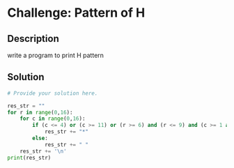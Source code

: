 # Challenge: Pattern of H

## Description

write a program to print H pattern

## Solution

```python
# Provide your solution here.

res_str = ""
for r in range(0,16):
    for c in range(0,16):
        if (c <= 4) or (c >= 11) or (r >= 6) and (r <= 9) and (c >= 1 and c ):
            res_str += "*"
        else:
            res_str += " "
    res_str += '\n'
print(res_str)

```
